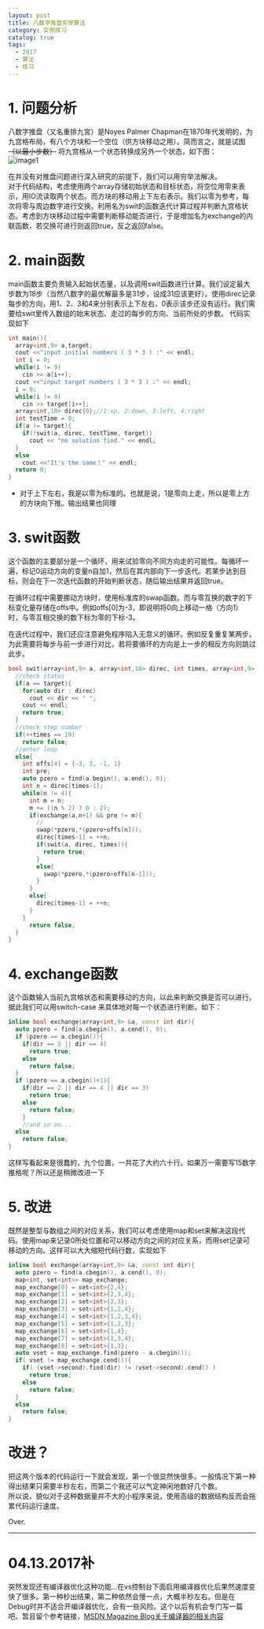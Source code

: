 ```yaml
---
layout: post
title: 八数字推盘穷举算法
category: 实例练习
catalog: true
tags: 
  - 2017
  - 算法
  - 练习
---
```


# 1. 问题分析
八数字推盘（又名重排九宮）是Noyes Palmer Chapman在1870年代发明的，为九宫格布局，有八个方块和一个空位（供方块移动之用）。简而言之，就是试图  ~~（以最小步数）~~  将九宫格从一个状态转换成另外一个状态，如下图：   
![image1](https://pravj.github.io/images/states.jpg)   

在并没有对推盘问题进行深入研究的前提下，我们可以用穷举法解决。   
对于代码结构，考虑使用两个array存储初始状态和目标状态，将空位用零来表示，用IO流读取两个状态。而方块的移动用上下左右表示。我们以零为参考，每次将零与周边数字进行交换。利用名为swit的函数迭代计算过程并判断九宫格状态。考虑到方块移动过程中需要判断移动能否进行，于是增加名为exchange的内联函数，若交换可进行则返回true，反之返回false。   

# 2. main函数
main函数主要负责输入起始状态量，以及调用swit函数进行计算。我们设定最大步数为18步（当然八数字的最优解最多是31步，设成31应该更好）。使用direc记录每步的方向，用1、2、3和4来分别表示上下左右，0表示该步还没有运行。我们需要给swit里传入数组的始末状态、走过的每步的方向、当前所处的步数。
代码实现如下
```c++
int main(){
  array<int,9> a,target;
  cout <<"input initial numbers ( 3 * 3 ) :" << endl;
  int i = 0;
  while(i != 9)
    cin >> a[i++];
  cout <<"input target numbers ( 3 * 3 ) :" << endl;
  i = 0;
  while(i != 9)
    cin >> target[i++];
  array<int,18> direc{0};//1:up, 2:down, 3:left, 4:right
  int testTime = 0;
  if(a != target){
    if(!swit(a, direc, testTime, target))
      cout << "no solution find." << endl;
  }
  else
    cout <<"It's the same！" << endl;
  return 0;
}
```
* 对于上下左右，我是以零为标准的。也就是说，1是零向上走，所以是零上方的方块向下推。输出结果也同理

# 3. swit函数
这个函数的主要部分是一个循环，用来试验零向不同方向走的可能性。每循环一遍，标记0运动方向的变量n自加1，然后在其内部向下一步迭代。若某步达到目标，则会在下一次迭代函数的开始判断状态，随后输出结果并返回true。   

在循环过程中需要挪动方块时，使用标准库的swap函数。而与零互换的数字的下标变化量存储在offs中。例如offs[0]为-3，即说明将0向上移动一格（方向1）时，与零互相交换的数下标为零的下标-3。   

在迭代过程中，我们还应注意避免程序陷入无意义的循环。例如反复重复某两步。为此需要将每步与前一步进行对比，若将要循环的方向是上一步的相反方向则跳过此步。

```c++
bool swit(array<int,9> a, array<int,18> direc, int times, array<int,9> target){
  //check status
  if(a == target){
    for(auto dir : direc)
      cout << dir << " ";
    cout << endl;
    return true;
  }
  //check step number
  if(++times == 19)
    return false;
  //enter loop
  else{
    int offs[4] = {-3, 3, -1, 1}
    int pre;
    auto pzero = find(a.begin(), a.end(), 0);
    int n = direc[times-1];
    while(n != 4){
      int m = n;
      m += ((n % 2) ? 0 : 2);
      if(exchange(a,n+1) && pre != m){
        //
        swap(*pzero,*(pzero+offs[n]));
        direc[times-1] = ++n;
        if(swit(a, direc, times)){
          return true;
        }
        else{
          swap(*pzero,*(pzero+offs[n-1]));
        }
      }
      else{
        direc[times-1] = ++n;
      }
    }
      return false;
  }
}
```

# 4. exchange函数

这个函数输入当前九宫格状态和需要移动的方向，以此来判断交换是否可以进行。据此我们可以用switch-case 来具体地对每一个状态进行判断。如下：
```c++
inline bool exchange(array<int,9> &a, const int dir){
  auto pzero = find(a.cbegin(), a.cend(), 0);
  if (pzero == a.cbegin()){
    if(dir == 2 || dir == 4)
      return true;
    else
      return false;
  }
  if (pzero == a.cbegin()+1){
    if(dir == 2 || dir == 4 || dir == 3)
      return true;
    else
      return false;
    }
    //and so on...
  else
    return false;
}
```

这样写看起来是很蠢的，九个位置，一共花了大约六十行。如果万一需要写15数字推格呢？所以还是稍微改进一下

# 5. 改进

既然是整型与数组之间的对应关系，我们可以考虑使用map和set来解决这段代码。使用map来记录0所处位置和可以移动方向之间的对应关系，而用set记录可移动的方向。这样可以大大缩短代码行数，实现如下
```c++
inline bool exchange(array<int,9> &a, const int dir){
  auto pzero = find(a.cbegin(), a.cend(), 0);
  map<int, set<int>> map_exchange;
  map_exchange[0] = set<int>{2,4};
  map_exchange[1] = set<int>{2,3,4};
  map_exchange[2] = set<int>{2,3};
  map_exchange[3] = set<int>{1,2,4};
  map_exchange[4] = set<int>{1,2,3,4};
  map_exchange[5] = set<int>{1,2,3};
  map_exchange[6] = set<int>{1,4};
  map_exchange[7] = set<int>{1,3,4};
  map_exchange[8] = set<int>{1,3};
  auto vset = map_exchange.find(pzero - a.cbegin());
  if( vset != map_exchange.cend()){
    if( (vset->second).find(dir) != (vset->second).cend() )
      return true;
    else
      return false;
  }
  else
    return false;
}
```


# 改进？

把这两个版本的代码运行一下就会发现，第一个很显然快很多。一般情况下第一种得出结果只需要半秒左右，而第二个我还可以气定神闲地数好几个数。   
所以说，貌似对于这种数据量并不大的小程序来说，使用高级的数据结构反而会拖累代码运行速度。

Over.

---
# 04.13.2017补
突然发现还有编译器优化这种功能...在vs控制台下面启用编译器优化后果然速度变快了很多。第一种秒出结果，第二种依然会慢一点，大概半秒左右。但是在Debug时并不适合开编译器优化，会有一些风险。这个以后有机会专门写一篇吧。暂且留个参考链接，[MSDN Magazine Blog关于编译器的相关内容](https://msdn.microsoft.com/zh-cn/magazine/dn904673.aspx)
